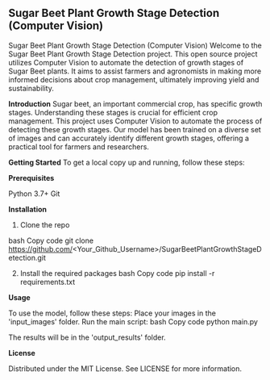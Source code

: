 ## Sugar Beet Plant Growth Stage Detection (Computer Vision)

Sugar Beet Plant Growth Stage Detection (Computer Vision)
Welcome to the Sugar Beet Plant Growth Stage Detection project. This open source project utilizes Computer Vision to automate the detection of growth stages of Sugar Beet plants. It aims to assist farmers and agronomists in making more informed decisions about crop management, ultimately improving yield and sustainability.

**Introduction**
Sugar beet, an important commercial crop, has specific growth stages. Understanding these stages is crucial for efficient crop management. This project uses Computer Vision to automate the process of detecting these growth stages. Our model has been trained on a diverse set of images and can accurately identify different growth stages, offering a practical tool for farmers and researchers.

**Getting Started**
To get a local copy up and running, follow these steps:

**Prerequisites**

Python 3.7+
Git

**Installation**

1. Clone the repo

bash
Copy code
git clone https://github.com/<Your_Github_Username>/SugarBeetPlantGrowthStageDetection.git

2. Install the required packages
bash
Copy code
pip install -r requirements.txt

**Usage**

To use the model, follow these steps:
Place your images in the 'input_images' folder.
Run the main script:
bash
Copy code
python main.py

The results will be in the 'output_results' folder.

**License**

Distributed under the MIT License. See LICENSE for more information.
